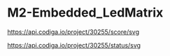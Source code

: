 # M2-Embedded_LedMatrix
https://api.codiga.io/project/30255/score/svg

https://api.codiga.io/project/30255/status/svg
